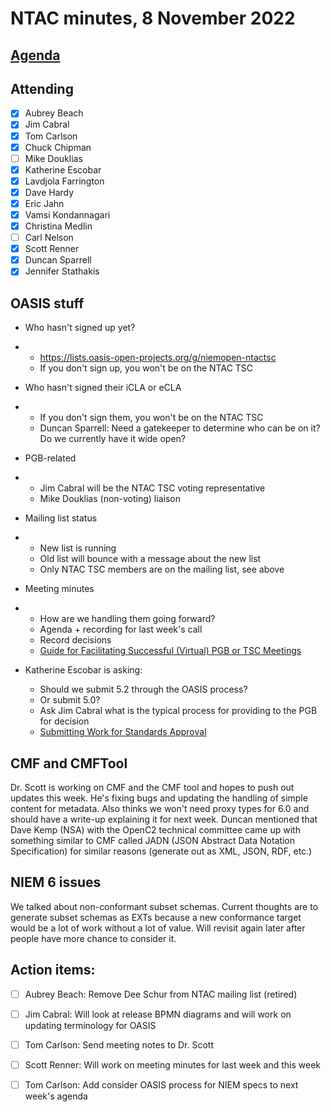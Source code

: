 # NTAC minutes, 8 November 2022

## [Agenda](2022-11-08-agenda.md)

## **Attending**

- [x] Aubrey Beach
- [x] Jim Cabral
- [x] Tom Carlson
- [x] Chuck Chipman
- [ ] Mike Douklias
- [x] Katherine Escobar
- [x] Lavdjola Farrington
- [x] Dave Hardy
- [x] Eric Jahn
- [x] Vamsi Kondannagari
- [x] Christina Medlin
- [ ] Carl Nelson
- [x] Scott Renner
- [x] Duncan Sparrell
- [x] Jennifer Stathakis

## **OASIS stuff**

- Who hasn't signed up yet? 

- - https://lists.oasis-open-projects.org/g/niemopen-ntactsc
  - If you don't sign up,      you won't be on the NTAC TSC

- Who hasn't signed their iCLA or eCLA 

- - If you don't sign them,      you won't be on the NTAC TSC
  - Duncan Sparrell: Need a      gatekeeper to determine who can be on it? Do we currently have it wide      open?

- PGB-related 

- - Jim Cabral will be the NTAC TSC voting representative
  - Mike Douklias (non-voting) liaison

- Mailing list status 

- - New list is running
  - Old list will bounce with a message about the new list
  - Only NTAC TSC members are on the mailing list, see above

- Meeting minutes 

- - How are we handling them going forward?
  - Agenda + recording for last week's call
  - Record decisions
  - [Guide for Facilitating Successful (Virtual) PGB or TSC Meetings](https://github.com/oasis-open-projects/documentation/blob/main/guides/planning-and-facilitating-meetings.md)

- Katherine Escobar is asking: 

  - Should we submit 5.2 through the OASIS process?
  - Or submit 5.0?
  - Ask Jim Cabral what is the typical process for providing to the PGB for decision
  - [Submitting Work for Standards Approval](https://github.com/oasis-open-projects/documentation/blob/main/guides/submitting-for-standards-approval.md)

## **CMF and CMFTool**

Dr. Scott is working on CMF and the CMF tool and hopes to push out updates this week. He's fixing bugs and updating the handling of simple content for metadata. Also thinks we won't need proxy types for 6.0 and should have a write-up explaining it for next week. Duncan mentioned that Dave Kemp (NSA) with the OpenC2 technical committee came up with something similar to CMF called JADN (JSON Abstract Data Notation Specification) for similar reasons (generate out as XML, JSON, RDF, etc.)

## **NIEM 6 issues**

We talked about non-conformant subset schemas. Current thoughts are to generate subset schemas as EXTs because a new conformance target would be a lot of work without a lot of value. Will revisit again later after people have more chance to consider it.  

## **Action items:**

- [ ] Aubrey Beach: Remove Dee Schur from NTAC mailing list (retired) 
- [ ] Jim Cabral: Will look at release BPMN diagrams and will work on updating terminology for OASIS 
- [ ] Tom Carlson: Send meeting notes to Dr. Scott
- [ ] Scott Renner: Will work on meeting minutes for last week and this week 
- [ ] Tom Carlson: Add consider OASIS process for NIEM specs to next week's agenda

